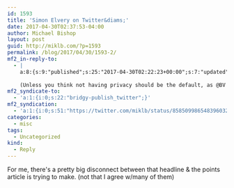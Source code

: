 ```yaml
---
id: 1593
title: 'Simon Elvery on Twitter&diams;'
date: 2017-04-30T02:37:53-04:00
author: Michael Bishop
layout: post
guid: http://miklb.com/?p=1593
permalink: /blog/2017/04/30/1593-2/
mf2_in-reply-to:
  - |
    a:8:{s:9:"published";s:25:"2017-04-30T02:22:23+00:00";s:7:"updated";s:25:"2017-04-30T02:22:23+00:00";s:7:"summary";s:149:"So, tl;dr: no, he&#039;s not.
    
    (Unless you think not having privacy should be the default, as @BV ed board appears to.) pic.twitter.com/6JITq2wDTW";s:4:"name";s:23:"Simon Elvery on Twitter";s:8:"category";a:1:{i:0;s:0:"";}s:11:"publication";s:7:"Twitter";s:6:"author";a:3:{s:4:"name";s:12:"Simon Elvery";s:3:"url";s:25:"https://twitter.com/drzax";s:5:"photo";s:76:"https://pbs.twimg.com/profile_images/560565216342052882/tdaeqtPy_bigger.jpeg";}s:3:"url";s:51:"https://twitter.com/drzax/status/858506789159002112";}
mf2_syndicate-to:
  - 'a:1:{i:0;s:22:"bridgy-publish_twitter";}'
mf2_syndication:
  - 'a:1:{i:0;s:51:"https://twitter.com/miklb/status/858509986548396032";}'
categories:
  - misc
tags:
  - Uncategorized
kind:
  - Reply
---
```

For me, there's a pretty big disconnect between that headline & the points article is trying to make. (not that I agree w/many of them)